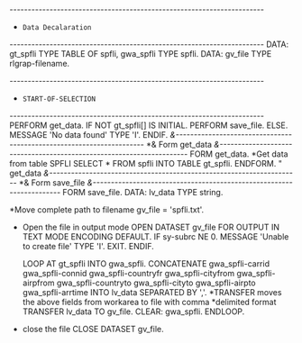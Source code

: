 

*----------------------------------------------------------------------*
*     Data Decalaration
*----------------------------------------------------------------------*
DATA: gt_spfli  TYPE TABLE OF spfli,
      gwa_spfli TYPE spfli.
DATA: gv_file   TYPE rlgrap-filename.

*----------------------------------------------------------------------*
*     START-OF-SELECTION
*----------------------------------------------------------------------*
PERFORM get_data.
IF NOT gt_spfli[] IS INITIAL.
  PERFORM save_file.
ELSE.
  MESSAGE 'No data found' TYPE 'I'.
ENDIF.
*&---------------------------------------------------------------------*
*&      Form  get_data
*&---------------------------------------------------------------------*
FORM get_data.
*Get data from table SPFLI
  SELECT * FROM spfli
         INTO TABLE gt_spfli.
ENDFORM.                    " get_data
*&---------------------------------------------------------------------*
*&      Form  save_file
*&---------------------------------------------------------------------*
FORM save_file.
  DATA: lv_data TYPE string.

*Move complete path to filename
  gv_file = 'spfli.txt'.

* Open the file in output mode
  OPEN DATASET gv_file FOR OUTPUT IN TEXT MODE ENCODING DEFAULT.
  IF sy-subrc NE 0.
    MESSAGE 'Unable to create file' TYPE 'I'.
    EXIT.
  ENDIF.

  LOOP AT gt_spfli INTO gwa_spfli.
    CONCATENATE gwa_spfli-carrid
                gwa_spfli-connid
                gwa_spfli-countryfr
                gwa_spfli-cityfrom
                gwa_spfli-airpfrom
                gwa_spfli-countryto
                gwa_spfli-cityto
                gwa_spfli-airpto
                gwa_spfli-arrtime
     INTO lv_data
     SEPARATED BY ','.
*TRANSFER moves the above fields from workarea to file  with comma
*delimited format
    TRANSFER lv_data TO gv_file.
    CLEAR: gwa_spfli.
  ENDLOOP.
* close the file
  CLOSE DATASET gv_file.
